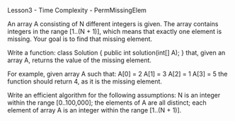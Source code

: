 ﻿Lesson3 - Time Complexity - PermMissingElem

An array A consisting of N different integers is given. 
The array contains integers in the range [1..(N + 1)], 
which means that exactly one element is missing.
Your goal is to find that missing element.

Write a function:
class Solution { public int solution(int[] A); }
that, given an array A, returns the value of the missing element.

For example, given array A such that:
  A[0] = 2
  A[1] = 3
  A[2] = 1
  A[3] = 5
the function should return 4, as it is the missing element.

Write an efficient algorithm for the following assumptions:
N is an integer within the range [0..100,000];
the elements of A are all distinct;
each element of array A is an integer within the range [1..(N + 1)].